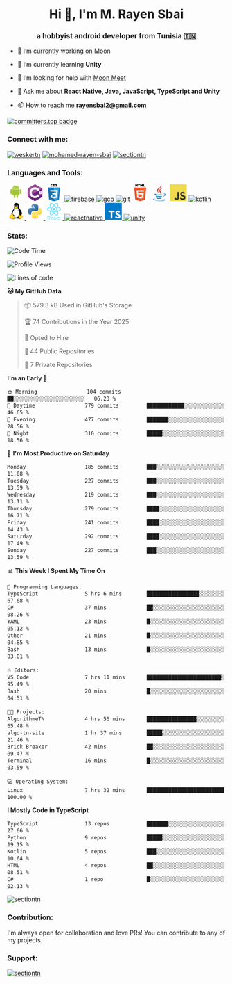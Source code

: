 <h1 style="text-align: center;">Hi 👋, I'm M. Rayen Sbai</h1>
<h3 style="text-align: center;">a hobbyist android developer from Tunisia 🇹🇳</h3>

- 🔭 I’m currently working on [Moon](https://github.com/MoonMeet/)

- 🌱 I’m currently learning **Unity**

- 🤝 I’m looking for help with [Moon Meet](https://github.com/MoonMeet/MoonMeet-CrossPlatform)

- 💬 Ask me about **React Native, Java, JavaScript, TypeScript and Unity**

- 📫 How to reach me **rayensbai2@gmail.com**

 [![committers.top badge](https://user-badge.committers.top/tunisia/SectionTN.svg)](https://user-badge.committers.top/tunisia/SectionTN)


<h3 style="text-align: left;">Connect with me:</h3>
<p style="text-align: left;">
<a href="https://twitter.com/weskertn" target="blank"><img style="text-align: center;" src="https://raw.githubusercontent.com/rahuldkjain/github-profile-readme-generator/master/src/images/icons/Social/twitter.svg" alt="weskertn" height="30" width="40" /></a>
<a href="https://linkedin.com/in/mohamed-rayen-sbai" target="blank"><img style="text-align: center;" src="https://raw.githubusercontent.com/rahuldkjain/github-profile-readme-generator/master/src/images/icons/Social/linked-in-alt.svg" alt="mohamed-rayen-sbai" height="30" width="40" /></a>
<a href="https://www.youtube.com/@SectionTN" target="blank"><img style="text-align: center" src="https://raw.githubusercontent.com/rahuldkjain/github-profile-readme-generator/master/src/images/icons/Social/youtube.svg" alt="sectiontn" height="30" width="40" /></a>
</p>

<h3 style="text-align: left">Languages and Tools:</h3>
<p style="text-align: left;"> <a href="https://developer.android.com" target="_blank" rel="noreferrer"> <img src="https://raw.githubusercontent.com/devicons/devicon/master/icons/android/android-original-wordmark.svg" alt="android" width="40" height="40"/> </a> <a href="https://www.w3schools.com/cs/" target="_blank" rel="noreferrer"> <img src="https://raw.githubusercontent.com/devicons/devicon/master/icons/csharp/csharp-original.svg" alt="csharp" width="40" height="40"/> </a> <a href="https://www.w3schools.com/css/" target="_blank" rel="noreferrer"> <img src="https://raw.githubusercontent.com/devicons/devicon/master/icons/css3/css3-original-wordmark.svg" alt="css3" width="40" height="40"/> </a> <a href="https://firebase.google.com/" target="_blank" rel="noreferrer"> <img src="https://www.vectorlogo.zone/logos/firebase/firebase-icon.svg" alt="firebase" width="40" height="40"/> </a> <a href="https://cloud.google.com" target="_blank" rel="noreferrer"> <img src="https://www.vectorlogo.zone/logos/google_cloud/google_cloud-icon.svg" alt="gcp" width="40" height="40"/> </a> <a href="https://git-scm.com/" target="_blank" rel="noreferrer"> <img src="https://www.vectorlogo.zone/logos/git-scm/git-scm-icon.svg" alt="git" width="40" height="40"/> </a> <a href="https://www.w3.org/html/" target="_blank" rel="noreferrer"> <img src="https://raw.githubusercontent.com/devicons/devicon/master/icons/html5/html5-original-wordmark.svg" alt="html5" width="40" height="40"/> </a> <a href="https://www.java.com" target="_blank" rel="noreferrer"> <img src="https://raw.githubusercontent.com/devicons/devicon/master/icons/java/java-original.svg" alt="java" width="40" height="40"/> </a> <a href="https://developer.mozilla.org/en-US/docs/Web/JavaScript" target="_blank" rel="noreferrer"> <img src="https://raw.githubusercontent.com/devicons/devicon/master/icons/javascript/javascript-original.svg" alt="javascript" width="40" height="40"/> </a> <a href="https://kotlinlang.org" target="_blank" rel="noreferrer"> <img src="https://www.vectorlogo.zone/logos/kotlinlang/kotlinlang-icon.svg" alt="kotlin" width="40" height="40"/> </a> <a href="https://www.linux.org/" target="_blank" rel="noreferrer"> <img src="https://raw.githubusercontent.com/devicons/devicon/master/icons/linux/linux-original.svg" alt="linux" width="40" height="40"/> </a> <a href="https://www.python.org" target="_blank" rel="noreferrer"> <img src="https://raw.githubusercontent.com/devicons/devicon/master/icons/python/python-original.svg" alt="python" width="40" height="40"/> </a> <a href="https://reactjs.org/" target="_blank" rel="noreferrer"> <img src="https://raw.githubusercontent.com/devicons/devicon/master/icons/react/react-original-wordmark.svg" alt="react" width="40" height="40"/> </a> <a href="https://reactnative.dev/" target="_blank" rel="noreferrer"> <img src="https://reactnative.dev/img/header_logo.svg" alt="reactnative" width="40" height="40"/> </a> <a href="https://www.typescriptlang.org/" target="_blank" rel="noreferrer"> <img src="https://raw.githubusercontent.com/devicons/devicon/master/icons/typescript/typescript-original.svg" alt="typescript" width="40" height="40"/> </a> <a href="https://unity.com/" target="_blank" rel="noreferrer"> <img src="https://www.vectorlogo.zone/logos/unity3d/unity3d-icon.svg" alt="unity" width="40" height="40"/> </a> </p>

<h3 align="left">Stats:</h3>

<!--START_SECTION:SECTIONTN-->
![Code Time](http://img.shields.io/badge/Code%20Time-779%20hrs%203%20mins-blue)

![Profile Views](http://img.shields.io/badge/Profile%20Views-2-blue)

![Lines of code](https://img.shields.io/badge/From%20Hello%20World%20I%27ve%20Written-1.7%20million%20lines%20of%20code-blue)

**🐱 My GitHub Data** 

> 📦 579.3 kB Used in GitHub's Storage 
 > 
> 🏆 74 Contributions in the Year 2025
 > 
> 💼 Opted to Hire
 > 
> 📜 44 Public Repositories 
 > 
> 🔑 7 Private Repositories 
 > 
**I'm an Early 🐤** 

```text
🌞 Morning                104 commits         ██░░░░░░░░░░░░░░░░░░░░░░░   06.23 % 
🌆 Daytime                779 commits         ████████████░░░░░░░░░░░░░   46.65 % 
🌃 Evening                477 commits         ███████░░░░░░░░░░░░░░░░░░   28.56 % 
🌙 Night                  310 commits         █████░░░░░░░░░░░░░░░░░░░░   18.56 % 
```
📅 **I'm Most Productive on Saturday** 

```text
Monday                   185 commits         ███░░░░░░░░░░░░░░░░░░░░░░   11.08 % 
Tuesday                  227 commits         ███░░░░░░░░░░░░░░░░░░░░░░   13.59 % 
Wednesday                219 commits         ███░░░░░░░░░░░░░░░░░░░░░░   13.11 % 
Thursday                 279 commits         ████░░░░░░░░░░░░░░░░░░░░░   16.71 % 
Friday                   241 commits         ████░░░░░░░░░░░░░░░░░░░░░   14.43 % 
Saturday                 292 commits         ████░░░░░░░░░░░░░░░░░░░░░   17.49 % 
Sunday                   227 commits         ███░░░░░░░░░░░░░░░░░░░░░░   13.59 % 
```


📊 **This Week I Spent My Time On** 

```text
💬 Programming Languages: 
TypeScript               5 hrs 6 mins        █████████████████░░░░░░░░   67.68 % 
C#                       37 mins             ██░░░░░░░░░░░░░░░░░░░░░░░   08.26 % 
YAML                     23 mins             █░░░░░░░░░░░░░░░░░░░░░░░░   05.12 % 
Other                    21 mins             █░░░░░░░░░░░░░░░░░░░░░░░░   04.85 % 
Bash                     13 mins             █░░░░░░░░░░░░░░░░░░░░░░░░   03.01 % 

🔥 Editors: 
VS Code                  7 hrs 11 mins       ████████████████████████░   95.49 % 
Bash                     20 mins             █░░░░░░░░░░░░░░░░░░░░░░░░   04.51 % 

🐱‍💻 Projects: 
AlgorithmeTN             4 hrs 56 mins       ████████████████░░░░░░░░░   65.48 % 
algo-tn-site             1 hr 37 mins        █████░░░░░░░░░░░░░░░░░░░░   21.46 % 
Brick Breaker            42 mins             ██░░░░░░░░░░░░░░░░░░░░░░░   09.47 % 
Terminal                 16 mins             █░░░░░░░░░░░░░░░░░░░░░░░░   03.59 % 

💻 Operating System: 
Linux                    7 hrs 32 mins       █████████████████████████   100.00 % 
```

**I Mostly Code in TypeScript** 

```text
TypeScript               13 repos            ███████░░░░░░░░░░░░░░░░░░   27.66 % 
Python                   9 repos             █████░░░░░░░░░░░░░░░░░░░░   19.15 % 
Kotlin                   5 repos             ███░░░░░░░░░░░░░░░░░░░░░░   10.64 % 
HTML                     4 repos             ██░░░░░░░░░░░░░░░░░░░░░░░   08.51 % 
C#                       1 repo              █░░░░░░░░░░░░░░░░░░░░░░░░   02.13 % 
```




<!--END_SECTION:SECTIONTN-->

<div style="text-align:left;">
<p> <img src="https://github-readme-streak-stats.herokuapp.com/?user=sectiontn&theme=dark" alt="sectiontn" /> </p>
</div>

<h3 style="text-align: left;">Contribution:</h3>
I'm always open for collaboration and love PRs! You can contribute to any of my projects.

<h3 style="text-align: left;">Support:</h3>
<p><a href="https://www.buymeacoffee.com/sectiontn"> <img style="text-align: left;" src="https://cdn.buymeacoffee.com/buttons/v2/default-yellow.png" height="50" width="210" alt="sectiontn" /></a></p><br><br>
